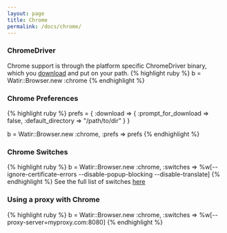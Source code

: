 ```yaml
---
layout: page
title: Chrome
permalink: /docs/chrome/
---
```


### ChromeDriver

Chrome support is through the platform specific ChromeDriver binary, which you [download](http://chromedriver.storage.googleapis.com/index.html) and put on your path.
{% highlight ruby %}
b = Watir::Browser.new :chrome
{% endhighlight %}

### Chrome Preferences
{% highlight ruby %}
prefs = {
  :download => {
    :prompt_for_download => false,
    :default_directory => "/path/to/dir"
  }
}

b = Watir::Browser.new :chrome, :prefs => prefs
{% endhighlight %}

### Chrome Switches
{% highlight ruby %}
b = Watir::Browser.new :chrome, :switches => %w[--ignore-certificate-errors --disable-popup-blocking --disable-translate]
{% endhighlight %}
See the full list of switches [here](https://src.chromium.org/viewvc/chrome/trunk/src/chrome/common/pref_names.cc)


### Using a proxy with Chrome
{% highlight ruby %}
b = Watir::Browser.new :chrome, :switches => %w[--proxy-server=myproxy.com:8080]
{% endhighlight %}
